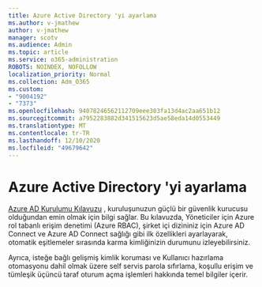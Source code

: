 ```yaml
---
title: Azure Active Directory 'yi ayarlama
ms.author: v-jmathew
author: v-jmathew
manager: scotv
ms.audience: Admin
ms.topic: article
ms.service: o365-administration
ROBOTS: NOINDEX, NOFOLLOW
localization_priority: Normal
ms.collection: Adm_O365
ms.custom:
- "9004192"
- "7373"
ms.openlocfilehash: 94078246562112709eee303fa13d4ac2aa651b12
ms.sourcegitcommit: a7952283882d341515623d5ae58eda14d0553449
ms.translationtype: MT
ms.contentlocale: tr-TR
ms.lasthandoff: 12/10/2020
ms.locfileid: "49679642"
---
```

# <a name="set-up-azure-active-directory"></a>Azure Active Directory 'yi ayarlama

[Azure AD Kurulumu Kılavuzu](https://go.microsoft.com/fwlink/?linkid=2134390) , kuruluşunuzun güçlü bir güvenlik kurucusu olduğundan emin olmak için bilgi sağlar. Bu kılavuzda, Yöneticiler için Azure rol tabanlı erişim denetimi (Azure RBAC), şirket içi dizininiz için Azure AD Connect ve Azure AD Connect sağlığı gibi ilk özellikleri ayarlayarak, otomatik eşitlemeler sırasında karma kimliğinizin durumunu izleyebilirsiniz.

Ayrıca, isteğe bağlı gelişmiş kimlik koruması ve Kullanıcı hazırlama otomasyonu dahil olmak üzere self servis parola sıfırlama, koşullu erişim ve tümleşik üçüncü taraf oturum açma işlemleri hakkında temel bilgiler içerir.
